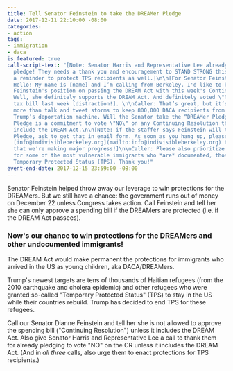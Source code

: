```yaml
---
title: Tell Senator Feinstein to take the DREAMer Pledge
date: 2017-12-11 22:10:00 -08:00
categories:
- action
tags:
- immigration
- daca
is featured: true
call-script-text: "[Note: Senator Harris and Representative Lee already took the DREAMer
  pledge! They needs a thank you and encouragement to STAND STRONG this week. And
  a reminder to protect TPS recipients as well.]\n\n[For Senator Feinstein:]\nCaller:
  Hello! My name is [name] and I’m calling from Berkeley. I'd like to know about Senator
  Feinstein's position on passing the DREAM Act with this week's Continuing Resolution.\n\nStaff:
  Well, she definitely supports the DREAM Act. And definitely voted \"No\" on the
  tax bill last week [distraction!]. \n\nCaller: That’s great, but it’s going to take
  more than talk and tweet storms to keep 800,000 DACA recipients from falling into
  Trump’s deportation machine. Will the Senator take the “DREAMer Pledge”? The DREAMer
  Pledge is a commitment to vote \"NO\" on any Continuing Resolution that does not
  include the DREAM Act.\n\n[Note: if the staffer says Feinstein will take the DREAMer
  Pledge, ask to get that in email form. As soon as you hang up, please email us at
  [info@indivisibleberkeley.org](mailto:info@indivisibleberkeley.org) to let us know
  that we're making major progress!]\n\nCaller: Please also prioritize protections
  for some of the most vulnerable immigrants who *are* documented, those who have
  Temporary Protected Status (TPS). Thank you!"
event-end-date: 2017-12-15 23:59:00 -08:00
---
```


Senator Feinstein helped throw away our leverage to win protections for the DREAMers. But we still have a chance: the government runs out of money on December 22 unless Congress takes action. Call Feinstein and tell her she can only approve a spending bill if the DREAMers are protected (i.e. if the DREAM Act passees).

### Now's our chance to win protections for the DREAMers and other undocumented immigrants!

The DREAM Act would make permanent the protections for immigrants who arrived in the US as young children, aka DACA/DREAMers.

Trump's newest targets are tens of thousands of Haitian refugees (from the 2010 earthquake and cholera epidemic) and other refugees who were granted so-called "Temporary Protected Status" (TPS) to stay in the US while their countries rebuild. Trump has decided to end TPS for these refugees.

Call our Senator Dianne Feinstein and tell her she is not allowed to approve the spending bill ("Continuing Resolution") unless it includes the DREAM Act. Also give Senator Harris and Representative Lee a call to thank them for already pledging to vote "NO" on the CR unless it includes the DREAM Act. (And in *all three* calls, also urge them to enact protections for TPS recipients.)